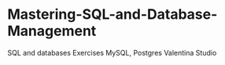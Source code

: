 # Mastering-SQL-and-Database-Management
SQL and databases Exercises
MySQL, Postgres
Valentina Studio
